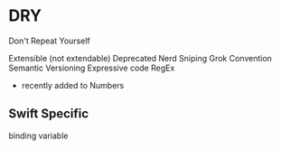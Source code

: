 

# DRY

Don't Repeat Yourself

Extensible (not extendable)
Deprecated
Nerd Sniping
Grok
Convention
Semantic Versioning
Expressive code
RegEx
  - recently added to Numbers


## Swift Specific

binding variable
